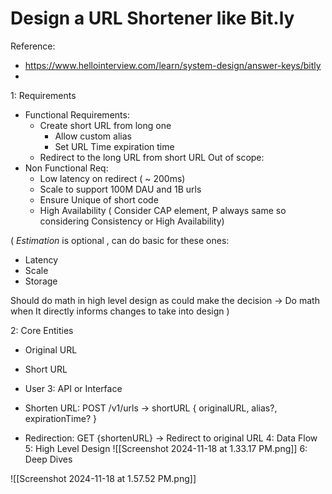 # Design a URL Shortener like Bit.ly

Reference:
- https://www.hellointerview.com/learn/system-design/answer-keys/bitly
- 

1: Requirements
- Functional Requirements:
	- Create short URL from long one
		- Allow custom alias 
		- Set URL Time expiration time
	- Redirect to the long URL from short URL 
	Out of scope: 
- Non Functional Req:
	- Low latency on redirect ( ~ 200ms)
	- Scale to support 100M DAU and 1B urls
	- Ensure Unique of short code
	- High Availability ( Consider CAP element, P always same so considering Consistency or High Availability)


( *Estimation* is optional , can do basic for these ones:
- Latency
- Scale
- Storage
  
Should do math in high level design as could make the decision 
-> Do math when It directly informs changes to take into design
 )

2: Core Entities
- Original URL
- Short URL
- User
3: API or Interface
- Shorten URL: POST /v1/urls -> shortURL
{
	originalURL,
	 alias?,
	 expirationTime?
}

- Redirection: GET {shortenURL} -> Redirect to original URL
4: Data Flow
5: High Level Design
![[Screenshot 2024-11-18 at 1.33.17 PM.png]]
6: Deep Dives


![[Screenshot 2024-11-18 at 1.57.52 PM.png]]